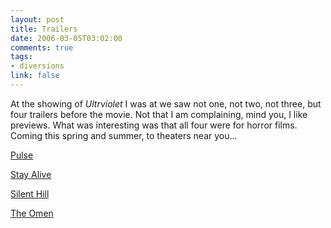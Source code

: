 ```yaml
--- 
layout: post
title: Trailers
date: 2006-03-05T03:02:00
comments: true
tags:
- diversions
link: false
---
```

At the showing of _Ultrviolet_ I was at we saw not one, not two, not three, but four trailers before the movie. Not that I am complaining, mind you, I like previews. What was interesting was that all four were for horror films. Coming this spring and summer, to theaters near you...

<a href="http://imdb.com/title/tt0454919/" title="Pulse">Pulse</a>

<a href="http://imdb.com/title/tt0441796/" title="Stay Alive">Stay Alive</a>

<a href="http://imdb.com/title/tt0384537/" title="Silent Hill">Silent Hill</a>

<a href="http://imdb.com/title/tt0466909/" title="The Omen">The Omen</a>
